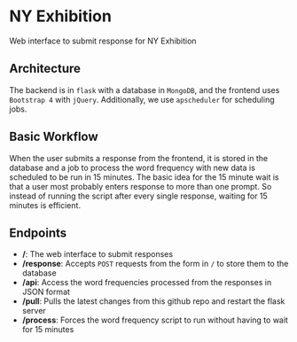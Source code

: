 # NY Exhibition
Web interface to submit response for NY Exhibition

## Architecture
The backend is in `flask` with a database in `MongoDB`, and the frontend uses `Bootstrap 4` with `jQuery`. Additionally, we use `apscheduler` for scheduling jobs.

## Basic Workflow
When the user submits a response from the frontend, it is stored in the database and a job to process the word frequency with new data is scheduled to be run in 15 minutes. The basic idea for the 15 minute wait is that a user most probably enters response to more than one prompt. So instead of running the script after every single response, waiting for 15 minutes is efficient.

## Endpoints
 - **/**: The web interface to submit responses
 - **/response**: Accepts `POST` requests from the form in `/` to store them to the database
 - **/api**: Access the word frequencies processed from the responses in JSON format
 - **/pull**: Pulls the latest changes from this github repo and restart the flask server
 - **/process**: Forces the word frequency script to run without having to wait for 15 minutes